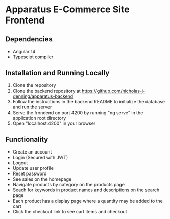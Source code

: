 # Apparatus E-Commerce Site Frontend

## Dependencies

- Angular 14
- Typescipt compiler

## Installation and Running Locally

1. Clone the repository
2. Clone the backend repository at https://github.com/nicholas-j-denning/apparatus-backend
3. Follow the instructions in the backend README to initialize the database and run the server
4. Serve the frondend on port 4200 by running "ng serve" in the application root directory
5. Open "localhost:4200" in your browser

## Functionality

- Create an account
- Login (Secured with JWT)
- Logout
- Update user profile
- Reset password
- See sales on the homepage
- Navigate products by category on the products page
- Seach for keywords in product names and descriptions on the search page
- Each product has a display page where a quantity may be added to the cart
- Click the checkout link to see cart items and checkout
